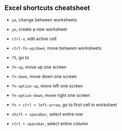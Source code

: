 ## Excel shortcuts cheatsheet

- `yo`, change between worksheets
- `yo`, create a new worksheet
- `ctrl-u`, edit active cell
- `ctrl-fn-up/down`, move between worksheets

- `f5`, go to
- `fn-up`, move up one screen
- `fn-down`, move down one screen
- `fn-option-up`, move left one screen
- `fn-option-down`, move right one screen

- `fn + ctrl + left-arrow`, go to first cell in worksheet
- `shift + spacebar`, select entire row
- `ctrl + spacebar`, select entire column